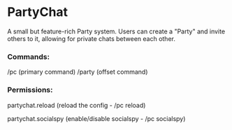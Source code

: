 # PartyChat

A small but feature-rich Party system. Users can create a "Party" and invite others to it, allowing for private chats between each other.

### Commands:
/pc (primary command)
/party (offset command)

### Permissions:
partychat.reload (reload the config - /pc reload)

partychat.socialspy (enable/disable socialspy - /pc socialspy)
